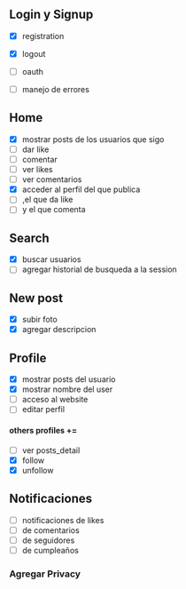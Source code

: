 ## Login y Signup
- [x] registration
- [x] logout
- [ ] oauth
- [ ] manejo de errores


## Home
- [x] mostrar posts de los usuarios que sigo
- [ ] dar like
- [ ] comentar
- [ ] ver likes
- [ ] ver comentarios
- [x] acceder al perfil del que publica 
- [ ] ,el que da like 
- [ ] y el que comenta 

## Search
- [x] buscar usuarios
- [ ] agregar historial de busqueda a la session

## New post
- [x] subir foto
- [x] agregar descripcion

## Profile
- [x] mostrar posts del usuario
- [x] mostrar nombre del user
- [ ] acceso al website  
- [ ] editar perfil
  
#### others profiles +=
- [ ] ver posts_detail
- [x] follow 
- [x] unfollow

## Notificaciones
- [ ] notificaciones de likes
- [ ] de comentarios
- [ ] de seguidores
- [ ] de cumpleaños

### Agregar Privacy